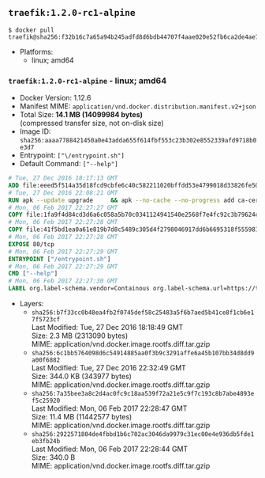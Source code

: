 ## `traefik:1.2.0-rc1-alpine`

```console
$ docker pull traefik@sha256:f32b16c7a65a94b245adfd8d6bdb44707f4aae020e52fb6ca2de4ae76bb55bbf
```

-	Platforms:
	-	linux; amd64

### `traefik:1.2.0-rc1-alpine` - linux; amd64

-	Docker Version: 1.12.6
-	Manifest MIME: `application/vnd.docker.distribution.manifest.v2+json`
-	Total Size: **14.1 MB (14099984 bytes)**  
	(compressed transfer size, not on-disk size)
-	Image ID: `sha256:aaaa7788421450a0e43adda655f614fbf553c23b302e8552339afd9718b0e3d7`
-	Entrypoint: `["\/entrypoint.sh"]`
-	Default Command: `["--help"]`

```dockerfile
# Tue, 27 Dec 2016 18:17:13 GMT
ADD file:eeed5f514a35d18fcd9cbfe6c40c582211020bffdd53e4799018d33826fe5067 in / 
# Tue, 27 Dec 2016 22:08:21 GMT
RUN apk --update upgrade     && apk --no-cache --no-progress add ca-certificates     && rm -rf /var/cache/apk/*
# Mon, 06 Feb 2017 22:27:27 GMT
COPY file:1fa9f4d84cd3d6a6c058a5b70c0341124941540e2568f7e4fc92c3b79624c67f in /usr/local/bin/ 
# Mon, 06 Feb 2017 22:27:28 GMT
COPY file:41f5bd1ea0a61e819b7d8c5489c305d4f2798046917dd6b6695318f555981727 in / 
# Mon, 06 Feb 2017 22:27:28 GMT
EXPOSE 80/tcp
# Mon, 06 Feb 2017 22:27:29 GMT
ENTRYPOINT ["/entrypoint.sh"]
# Mon, 06 Feb 2017 22:27:29 GMT
CMD ["--help"]
# Mon, 06 Feb 2017 22:27:30 GMT
LABEL org.label-schema.vendor=Containous org.label-schema.url=https://traefik.io org.label-schema.name=Traefik org.label-schema.description=A modern reverse-proxy org.label-schema.version=v1.2.0-rc1 org.label-schema.docker.schema-version=1.0
```

-	Layers:
	-	`sha256:b7f33cc0b48ea4fb2f0745def58c25483a5f6b7aed5b41ce8f1cb6e17f5723cf`  
		Last Modified: Tue, 27 Dec 2016 18:18:49 GMT  
		Size: 2.3 MB (2313090 bytes)  
		MIME: application/vnd.docker.image.rootfs.diff.tar.gzip
	-	`sha256:6c1bb5764098d6c54914885aa0f3b9c3291affe6a45b107bb34d8dd9a00f6882`  
		Last Modified: Tue, 27 Dec 2016 22:32:49 GMT  
		Size: 344.0 KB (343977 bytes)  
		MIME: application/vnd.docker.image.rootfs.diff.tar.gzip
	-	`sha256:7a35bee3a8c2d4ac0fc9c18aa539f72a21e5c9f7c193c8b7abe4893ef5c25920`  
		Last Modified: Mon, 06 Feb 2017 22:28:47 GMT  
		Size: 11.4 MB (11442577 bytes)  
		MIME: application/vnd.docker.image.rootfs.diff.tar.gzip
	-	`sha256:2922571804de4fbbd1b6c702ac3046da9979c31ec00e4e936db5fde1eb3fb24b`  
		Last Modified: Mon, 06 Feb 2017 22:28:44 GMT  
		Size: 340.0 B  
		MIME: application/vnd.docker.image.rootfs.diff.tar.gzip
